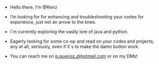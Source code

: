 - Hello there, I’m @Keirz

- I’m looking for for enhancing and troubleshooting your codes for experience, just not an arrow to the knee.

- I`m currently exploring the vastly lore of java and python.

- Eagerly looking for some co-op and read on your codes and projects, any at all, seriously, even if it`s to make the damn button work.

- You can reach me on p.queiroz_@hotmail.com or on my DMs!

<!---
Keirz/Keirz is a ✨ special ✨ repository because its `README.md` (this file) appears on your GitHub profile.
You can click the Preview link to take a look at your changes.
--->
